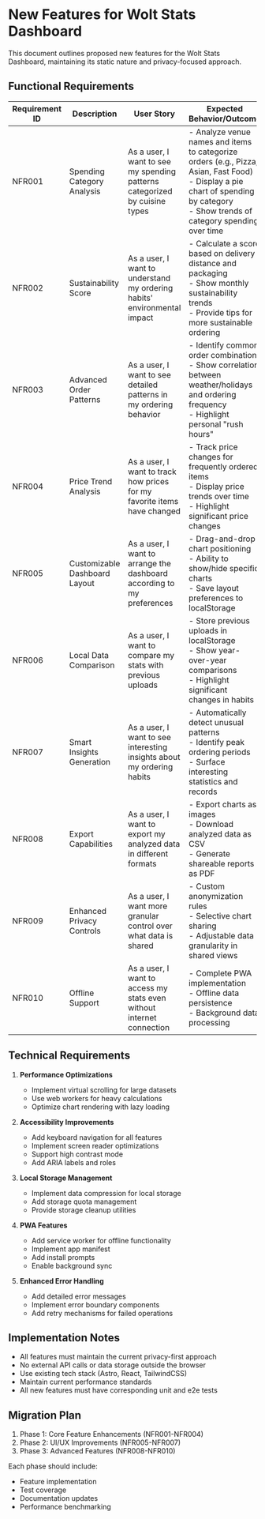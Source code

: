 # New Features for Wolt Stats Dashboard

This document outlines proposed new features for the Wolt Stats Dashboard, maintaining its static nature and privacy-focused approach.

## Functional Requirements

| Requirement ID | Description | User Story | Expected Behavior/Outcome |
|---------------|-------------|------------|-------------------------|
| NFR001 | Spending Category Analysis | As a user, I want to see my spending patterns categorized by cuisine types | - Analyze venue names and items to categorize orders (e.g., Pizza, Asian, Fast Food)<br>- Display a pie chart of spending by category<br>- Show trends of category spending over time |
| NFR002 | Sustainability Score | As a user, I want to understand my ordering habits' environmental impact | - Calculate a score based on delivery distance and packaging<br>- Show monthly sustainability trends<br>- Provide tips for more sustainable ordering |
| NFR003 | Advanced Order Patterns | As a user, I want to see detailed patterns in my ordering behavior | - Identify common order combinations<br>- Show correlation between weather/holidays and ordering frequency<br>- Highlight personal "rush hours" |
| NFR004 | Price Trend Analysis | As a user, I want to track how prices for my favorite items have changed | - Track price changes for frequently ordered items<br>- Display price trends over time<br>- Highlight significant price changes |
| NFR005 | Customizable Dashboard Layout | As a user, I want to arrange the dashboard according to my preferences | - Drag-and-drop chart positioning<br>- Ability to show/hide specific charts<br>- Save layout preferences to localStorage |
| NFR006 | Local Data Comparison | As a user, I want to compare my stats with previous uploads | - Store previous uploads in localStorage<br>- Show year-over-year comparisons<br>- Highlight significant changes in habits |
| NFR007 | Smart Insights Generation | As a user, I want to see interesting insights about my ordering habits | - Automatically detect unusual patterns<br>- Identify peak ordering periods<br>- Surface interesting statistics and records |
| NFR008 | Export Capabilities | As a user, I want to export my analyzed data in different formats | - Export charts as images<br>- Download analyzed data as CSV<br>- Generate shareable reports as PDF |
| NFR009 | Enhanced Privacy Controls | As a user, I want more granular control over what data is shared | - Custom anonymization rules<br>- Selective chart sharing<br>- Adjustable data granularity in shared views |
| NFR010 | Offline Support | As a user, I want to access my stats even without internet connection | - Complete PWA implementation<br>- Offline data persistence<br>- Background data processing |

## Technical Requirements

1. **Performance Optimizations**
   - Implement virtual scrolling for large datasets
   - Use web workers for heavy calculations
   - Optimize chart rendering with lazy loading

2. **Accessibility Improvements**
   - Add keyboard navigation for all features
   - Implement screen reader optimizations
   - Support high contrast mode
   - Add ARIA labels and roles

3. **Local Storage Management**
   - Implement data compression for local storage
   - Add storage quota management
   - Provide storage cleanup utilities

4. **PWA Features**
   - Add service worker for offline functionality
   - Implement app manifest
   - Add install prompts
   - Enable background sync

5. **Enhanced Error Handling**
   - Add detailed error messages
   - Implement error boundary components
   - Add retry mechanisms for failed operations

## Implementation Notes

- All features must maintain the current privacy-first approach
- No external API calls or data storage outside the browser
- Use existing tech stack (Astro, React, TailwindCSS)
- Maintain current performance standards
- All new features must have corresponding unit and e2e tests

## Migration Plan

1. Phase 1: Core Feature Enhancements (NFR001-NFR004)
2. Phase 2: UI/UX Improvements (NFR005-NFR007)
3. Phase 3: Advanced Features (NFR008-NFR010)

Each phase should include:
- Feature implementation
- Test coverage
- Documentation updates
- Performance benchmarking

<!-- Data Analysis: Added deeper insights with cuisine categorization, price tracking, and pattern detection
Customization: Introduced dashboard customization and enhanced privacy controls
Offline Capabilities: Proposed PWA features for better offline experience
Export Options: Added various export formats while keeping everything local
Technical Improvements: Included performance optimizations and accessibility enhancements -->
